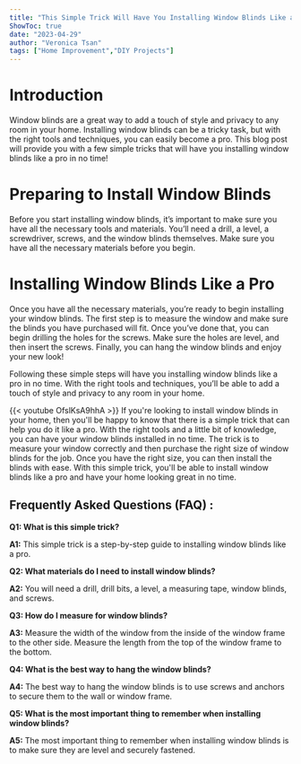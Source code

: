 ```yaml
---
title: "This Simple Trick Will Have You Installing Window Blinds Like a Pro!"
ShowToc: true 
date: "2023-04-29"
author: "Veronica Tsan" 
tags: ["Home Improvement","DIY Projects"]
---
```

# Introduction

Window blinds are a great way to add a touch of style and privacy to any room in your home. Installing window blinds can be a tricky task, but with the right tools and techniques, you can easily become a pro. This blog post will provide you with a few simple tricks that will have you installing window blinds like a pro in no time!

# Preparing to Install Window Blinds

Before you start installing window blinds, it’s important to make sure you have all the necessary tools and materials. You’ll need a drill, a level, a screwdriver, screws, and the window blinds themselves. Make sure you have all the necessary materials before you begin.

# Installing Window Blinds Like a Pro

Once you have all the necessary materials, you’re ready to begin installing your window blinds. The first step is to measure the window and make sure the blinds you have purchased will fit. Once you’ve done that, you can begin drilling the holes for the screws. Make sure the holes are level, and then insert the screws. Finally, you can hang the window blinds and enjoy your new look!

Following these simple steps will have you installing window blinds like a pro in no time. With the right tools and techniques, you’ll be able to add a touch of style and privacy to any room in your home.

{{< youtube OfslKsA9hhA >}} 
If you're looking to install window blinds in your home, then you'll be happy to know that there is a simple trick that can help you do it like a pro. With the right tools and a little bit of knowledge, you can have your window blinds installed in no time. The trick is to measure your window correctly and then purchase the right size of window blinds for the job. Once you have the right size, you can then install the blinds with ease. With this simple trick, you'll be able to install window blinds like a pro and have your home looking great in no time.

## Frequently Asked Questions (FAQ) :
**Q1: What is this simple trick?**

**A1:** This simple trick is a step-by-step guide to installing window blinds like a pro.

**Q2: What materials do I need to install window blinds?**

**A2:** You will need a drill, drill bits, a level, a measuring tape, window blinds, and screws.

**Q3: How do I measure for window blinds?**

**A3:** Measure the width of the window from the inside of the window frame to the other side. Measure the length from the top of the window frame to the bottom.

**Q4: What is the best way to hang the window blinds?**

**A4:** The best way to hang the window blinds is to use screws and anchors to secure them to the wall or window frame.

**Q5: What is the most important thing to remember when installing window blinds?**

**A5:** The most important thing to remember when installing window blinds is to make sure they are level and securely fastened.





